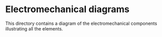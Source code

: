 Electromechanical diagrams
====

This directory contains a diagram of the electromechanical components illustrating all the elements.
